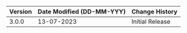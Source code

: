 | **Version** | **Date Modified (DD-MM-YYY)** | **Change History**                          |
|-------------|--------------------------------|--------------------------------------------|
| 3.0.0       | 13-07-2023                     |Initial Release                              |

